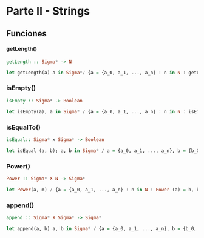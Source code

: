 # Parte II - Strings

## Funciones

#### getLength()

```hs
getLength :: Sigma* -> N

let getLength(a) a in Sigma*/ {a = {a_0, a_1, ..., a_n} : n in N : getLength(a) = n-1 if n>0, getLength(a) = 0  if n = 0 }
```

### isEmpty()

```hs
isEmpty :: Sigma* -> Boolean

let isEmpty(a), a in Sigma* / {a = {a_0, a_1, ..., a_n} : n in N : isEmpty(a) = True if n = 0 & a_0 = lambda; isEmpty(a) = False if n not 0 }
```

### isEqualTo()

```hs
isEqual:: Sigma* x Sigma* -> Boolean

let isEqual (a, b); a, b in Sigma* / a = {a_0, a_1, ..., a_n}, b = {b_0, b_1, ..., b_m} : n, m in N : isEqual(a, b) = true <-> a_i = b_i for all i in N;
```

### Power()

```hs
Power :: Sigma* X N -> Sigma*

let Power(a, m) / {a = {a_0, a_1, ..., a_n} : n in N : Power (a) = b, b in  Sigma* : b = append(a, a) and |b| = (|a|) (m)} }
```

### append()

```hs
append :: Sigma* X Sigma* -> Sigma*

let append(a, b) a, b in Sigma* / {a = {a_0, a_1, ..., a_n}, b = {b_0, b_1, ..., b_m} : n, m in N : append(a, b) = c, c in Sigma* : c = {a_0, a_1, ..., a_n, b_0, ..., b_m,}}
```
